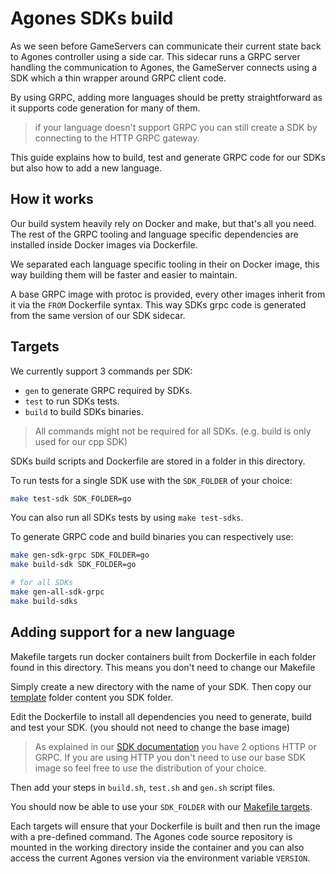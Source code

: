 # Agones SDKs build

As we seen before GameServers can communicate their current state back to Agones controller using a side car. This sidecar runs a GRPC server handling the communication to Agones, the GameServer connects using a SDK which a thin wrapper around GRPC client code.

By using GRPC, adding more languages should be pretty straightforward as it supports code generation for many of them.

> if your language doesn't support GRPC you can still create a SDK by connecting to the HTTP GRPC gateway.

This guide explains how to build, test and generate GRPC code for our SDKs but also how to add a new language.

## How it works

Our build system heavily rely on Docker and make, but that's all you need. The rest of the GRPC tooling and language specific dependencies are installed inside Docker images via Dockerfile.

We separated each language specific tooling in their on Docker image, this way building them will be faster and easier to maintain.

A base GRPC image with protoc is provided, every other images inherit from it via the `FROM` Dockerfile syntax. This way SDKs grpc code is generated from the same version of our SDK sidecar.

## Targets

We currently support 3 commands per SDK:

- `gen` to generate GRPC required by SDKs.
- `test` to run SDKs tests.
- `build` to build SDKs binaries.

> All commands might not be required for all SDKs. (e.g. build is only used for our cpp SDK)

SDKs build scripts and Dockerfile are stored in a folder in this directory.

To run tests for a single SDK use with the `SDK_FOLDER` of your choice:

```bash
make test-sdk SDK_FOLDER=go
```

You can also run all SDKs tests by using `make test-sdks`.

To generate GRPC code and build binaries you can respectively use:

```bash
make gen-sdk-grpc SDK_FOLDER=go
make build-sdk SDK_FOLDER=go

# for all SDKs
make gen-all-sdk-grpc
make build-sdks
```

## Adding support for a new language

Makefile targets run docker containers built from Dockerfile in each folder found in this directory. This means you don't need to change our Makefile

Simply create a new directory with the name of your SDK. Then copy our [template](./tool/template) folder content you SDK folder.

Edit the Dockerfile to install all dependencies you need to generate, build and test your SDK. (you should not need to change the base image)

> As explained in our [SDK documentation](https://agones.dev/site/docs/guides/client-sdks/) you have 2 options HTTP or GRPC. If you are using HTTP you don't need to use our base SDK image so feel free to use the distribution of your choice.

Then add your steps in `build.sh`, `test.sh` and `gen.sh` script files.

You should now be able to use your `SDK_FOLDER` with our [Makefile targets](#targets).

Each targets will ensure that your Dockerfile is built and then run the image with a pre-defined command. The Agones code source repository is mounted in the working directory inside the container and you can also access the current Agones version via the environment variable `VERSION`.